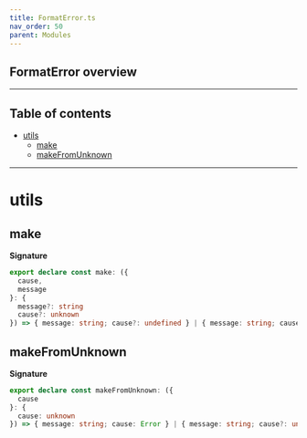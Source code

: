 ```yaml
---
title: FormatError.ts
nav_order: 50
parent: Modules
---
```


## FormatError overview

---

<h2 class="text-delta">Table of contents</h2>

- [utils](#utils)
  - [make](#make)
  - [makeFromUnknown](#makefromunknown)

---

# utils

## make

**Signature**

```ts
export declare const make: ({
  cause,
  message
}: {
  message?: string
  cause?: unknown
}) => { message: string; cause?: undefined } | { message: string; cause: unknown }
```

## makeFromUnknown

**Signature**

```ts
export declare const makeFromUnknown: ({
  cause
}: {
  cause: unknown
}) => { message: string; cause: Error } | { message: string; cause?: undefined }
```
